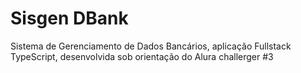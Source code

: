 # Sisgen DBank
Sistema de Gerenciamento de Dados Bancários, aplicação Fullstack TypeScript, desenvolvida sob orientação do Alura challerger #3
